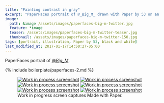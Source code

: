 ```yaml
---
title: "Painting contrast in gray"
excerpt: "PaperFaces portrait of @_Big_M_ drawn with Paper by 53 on an iPad."
image: 
  path: &image /assets/images/paperfaces-big-m-twitter.jpg 
  feature: *image
  teaser: /assets/images/paperfaces-big-m-twitter-teaser.jpg
  thumbnail: /assets/images/paperfaces-big-m-twitter-150.jpg
tags: [portrait, illustration, Paper by 53, black and white]
last_modified_at: 2017-01-17T14:50:27-05:00
---
```


PaperFaces portrait of [@_Big_M_](http://twitter.com/_Big_M_).

{% include boilerplate/paperfaces-2.md %}

<figure class="third">
	<a href="{{ site.url }}/assets/images/paperfaces-big-m-process-1-lg.jpg"><img src="{{ site.url }}/assets/images/paperfaces-big-m-process-1-600.jpg" alt="Work in process screenshot"></a>
	<a href="{{ site.url }}/assets/images/paperfaces-big-m-process-2-lg.jpg"><img src="{{ site.url }}/assets/images/paperfaces-big-m-process-2-600.jpg" alt="Work in process screenshot"></a>
	<a href="{{ site.url }}/assets/images/paperfaces-big-m-process-3-lg.jpg"><img src="{{ site.url }}/assets/images/paperfaces-big-m-process-3-600.jpg" alt="Work in process screenshot"></a>
	<a href="{{ site.url }}/assets/images/paperfaces-big-m-process-4-lg.jpg"><img src="{{ site.url }}/assets/images/paperfaces-big-m-process-4-600.jpg" alt="Work in process screenshot"></a>
	<a href="{{ site.url }}/assets/images/paperfaces-big-m-process-5-lg.jpg"><img src="{{ site.url }}/assets/images/paperfaces-big-m-process-5-600.jpg" alt="Work in process screenshot"></a>
	<a href="{{ site.url }}/assets/images/paperfaces-big-m-process-6-lg.jpg"><img src="{{ site.url }}/assets/images/paperfaces-big-m-process-6-600.jpg" alt="Work in process screenshot"></a>
	<figcaption>Work in progress screen captures Made with Paper.</figcaption>
</figure>
